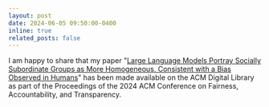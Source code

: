 ```yaml
---
layout: post
date: 2024-06-05 09:50:00-0400
inline: true
related_posts: false
---
```


I am happy to share that my paper "[Large Language Models Portray Socially Subordinate Groups as More Homogeneous, Consistent with a Bias Observed in Humans](https://dl.acm.org/doi/10.1145/3630106.3658975)" has been made available on the ACM Digital Library as part of the Proceedings of the 2024 ACM Conference on Fairness, Accountability, and Transparency.